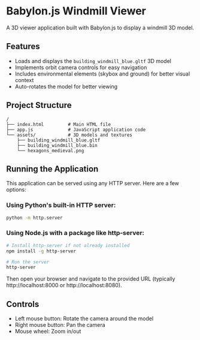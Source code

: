 # Babylon.js Windmill Viewer

A 3D viewer application built with Babylon.js to display a windmill 3D model.

## Features

- Loads and displays the `building_windmill_blue.gltf` 3D model
- Implements orbit camera controls for easy navigation
- Includes environmental elements (skybox and ground) for better visual context
- Auto-rotates the model for better viewing

## Project Structure

```
/
├── index.html         # Main HTML file
├── app.js             # JavaScript application code
└── assets/            # 3D models and textures
    ├── building_windmill_blue.gltf
    ├── building_windmill_blue.bin
    └── hexagons_medieval.png
```

## Running the Application

This application can be served using any HTTP server. Here are a few options:

### Using Python's built-in HTTP server:

```bash
python -m http.server
```

### Using Node.js with a package like http-server:

```bash
# Install http-server if not already installed
npm install -g http-server

# Run the server
http-server
```

Then open your browser and navigate to the provided URL (typically http://localhost:8000 or http://localhost:8080).

## Controls

- Left mouse button: Rotate the camera around the model
- Right mouse button: Pan the camera
- Mouse wheel: Zoom in/out
